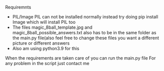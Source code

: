 Requiremnts
- PIL/Image PIL can not be installed normally instead try doing pip install Image which will install PIL too
- The files magic_8ball_template.jpg and magic_8ball_possible_answers.txt also has to be in the same folder as the main.py file(also feel free to change these files you want a different picture or different answers
- Also am using python3.9 for this

When the requirements are taken care of you can run the main.py file
For any problem in the script just contact me
